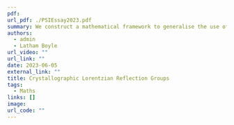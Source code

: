 ```yaml
---
pdf: 
url_pdf: ./PSIEssay2023.pdf
summary: We construct a mathematical framework to generalise the use of reflection groups in classifying discrete symmetries of Lorentzian spaces, inspired by both the immense mathematical applicability of familiar Coxeter theory and potential applications to discrete models of spacetimes. With this goal, we present a generalisation of the notion of crystallographic symmetry, and argue its necessity. Utilising this generalisation, we show how properties of reflection groups and mirror hyperplanes in Euclidean space turn out to be vastly different from Lorentzian spaces.
authors: 
  - admin
  - Latham Boyle
url_video: ""
url_link: ""
date: 2023-06-05
external_link: ""
title: Crystallographic Lorentzian Reflection Groups
tags:
  - Maths
links: []
image: 
url_code: ""
---
```


